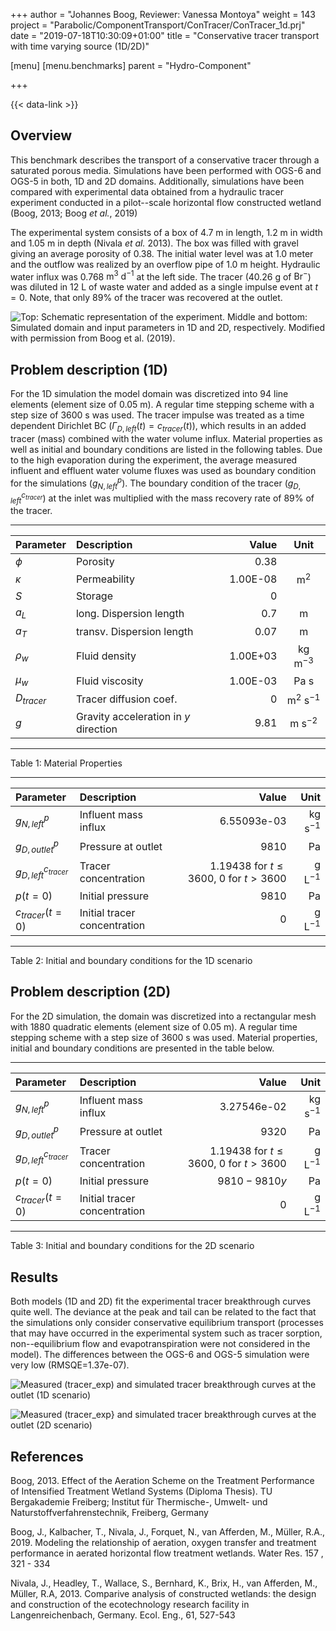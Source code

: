 +++
author = "Johannes Boog, Reviewer: Vanessa Montoya"
weight = 143
project = "Parabolic/ComponentTransport/ConTracer/ConTracer_1d.prj"
date = "2019-07-18T10:30:09+01:00"
title = "Conservative tracer transport with time varying source (1D/2D)"

[menu]
  [menu.benchmarks]
    parent = "Hydro-Component"

+++

{{< data-link >}}

## Overview

This benchmark describes the transport of a conservative tracer through a saturated porous media. Simulations have been performed with OGS-6 and OGS-5 in both, 1D and 2D domains.
Additionally, simulations have been compared with experimental data obtained from a hydraulic tracer experiment conducted in a pilot--scale horizontal flow constructed wetland (Boog, 2013; Boog *et al.*, 2019)

The experimental system consists of a box of 4.7 m in length, 1.2 m in width and 1.05 m in depth (Nivala *et al.* 2013).
The box was filled with gravel giving an average porosity of 0.38. The initial water level was at 1.0 meter and the outflow was realized by an overflow pipe of 1.0 m height.
Hydraulic water influx was 0.768 $\textrm{m}^3~\textrm{d}^{-1}$ at the left side.
The tracer (40.26 g of $\textrm{Br}^-$) was diluted in 12 L of waste water and added as a single impulse event at $t=0$.
Note, that only 89\% of the tracer was recovered at the outlet.

![Top: Schematic representation of the experiment. Middle and bottom: Simulated domain and input parameters in 1D and 2D, respectively. Modified with permission from Boog *et al.* (2019).](../ConTracer_domain.png)

## Problem description (1D)

For the 1D simulation the model domain was discretized into 94 line elements (element size of 0.05 m).
A regular time stepping scheme with a step size of 3600 s was used.
The tracer impulse was treated as a time dependent Dirichlet BC ($\Gamma_{D, left} (t)= c_{tracer}(t)$), which results in an added tracer (mass) combined with the water volume influx.
Material properties as well as initial and boundary conditions are listed in the following tables.
Due to the high evaporation during the experiment, the average measured influent and effluent water volume fluxes was used as boundary condition for the simulations ($g_{N,left}^p$).
The boundary condition of the tracer ($g_{D,left}^{c_{tracer}}$) at the inlet was multiplied with the mass recovery rate of 89% of the tracer.

---------------------- ---------- ----------- ------------

|Parameter | Description | Value | Unit  |
|:-------  | :-------- |-----:|:------:|
|$\phi$     | Porosity   | 0.38  |  |
|$\kappa$   | Permeability | 1.00E-08 | $\textrm{m}^2$ |
|$S$       | Storage     | 0     |  |
|$a_L$     | long. Dispersion length | 0.7   | m |
|$a_T$     | transv. Dispersion length | 0.07  | m |
|$\rho_w$   | Fluid density | 1.00E+03 | $\textrm{kg m}^{-3}$ |
|$\mu_w$    | Fluid viscosity | 1.00E-03 | Pa s |
|$D_{tracer}$ | Tracer diffusion coef. | 0  | $\textrm{m}^2~\textrm{s}^{-1}$ |
|$g$       | Gravity acceleration in $y$ direction | 9.81 | $\textrm{m s}^{-2}$ |

---------------------- ---------- ----------- ------------

Table 1: Material Properties

---------------------- ---------- ----------- ------------

| Parameter | Description | Value | Unit  |
|:--------- |:----------  | -----:|------:|
|$g_{N,left}^p$ | Influent mass influx | 6.55093e-03 | $\textrm{kg s}^{-1}$ |
|$g_{D,outlet}^p$ | Pressure at outlet | 9810 | Pa |
|$g_{D,left}^{c_{tracer}}$ | Tracer concentration | $1.19438~\textrm{for}~t\leq 3600,~0~\textrm{for}~t>3600$ | $\textrm{g L}^{-1}$|
|$p(t=0)$   | Initial pressure | 9810  | Pa |
|$c_{tracer}(t=0)$ | Initial tracer concentration | 0  | $\textrm{g L}^{-1}$ |

---------------------- ---------- ----------- ------------

Table 2: Initial and boundary conditions for the 1D scenario

## Problem description (2D)

For the 2D simulation, the domain was discretized into a rectangular mesh with 1880 quadratic elements (element size of 0.05 m).
A regular time stepping scheme with a step size of 3600 s was used.
Material properties, initial and boundary conditions are presented in the table below.

---------------------- ---------- ----------- ------------

| Parameter | Description | Value | Unit  |
|:--------- | :---------- | -----:| -----:|
| $g_{N,left}^p$ | Influent mass influx | 3.27546e-02 | $\textrm{kg s}^{-1}$ |
| $g_{D,outlet}^p$ | Pressure at outlet | 9320 | Pa |
| $g_{D,left}^{c_{tracer}}$ | Tracer concentration | $1.19438~\textrm{for}~t\leq 3600,~0~\textrm{for}~t>3600$ | $\textrm{g L}^{-1}$ |
| $p(t=0)$  | Initial pressure | $9810-9810y$ | Pa |
| $c_{tracer}(t=0)$ | Initial tracer concentration | 0  | $\textrm{g L}^{-1}$ |

---------------------- ---------- ----------- ------------

Table 3: Initial and boundary conditions for the 2D scenario

## Results

Both models (1D and 2D) fit the experimental tracer breakthrough curves quite well.
The deviance at the peak and tail can be related to the fact that the simulations only consider conservative equilibrium transport (processes that may have occurred in the experimental system such as tracer sorption, non--equilibrium flow and evapotranspiration were not considered in the model).
The differences between the OGS-6 and OGS-5 simulation were very low (RMSQE$=$1.37e-07).

![Measured (tracer_exp) and simulated tracer breakthrough curves at the outlet (1D scenario)](../ConTracer1d_results.PNG)

![Measured (tracer_exp} and simulated tracer breakthrough curves at the outlet (2D scenario)](../ConTracer2d_results.PNG)

## References

Boog, 2013. Effect of the Aeration Scheme on the Treatment Performance of Intensified Treatment Wetland Systems (Diploma Thesis). TU Bergakademie Freiberg; Institut für Thermische-, Umwelt- und Naturstoffverfahrenstechnik, Freiberg, Germany

Boog, J., Kalbacher, T., Nivala, J., Forquet, N., van Afferden, M., Müller, R.A., 2019. Modeling the relationship of aeration, oxygen transfer and treatment performance in aerated horizontal flow treatment wetlands. Water Res. 157 , 321 - 334

Nivala, J., Headley, T., Wallace, S., Bernhard, K., Brix, H., van Afferden, M., Müller, R.A, 2013. Comparive analysis of constructed wetlands: the design and construction of the ecotechnology research facility in Langenreichenbach, Germany. Ecol. Eng., 61, 527-543
